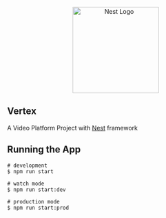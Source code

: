 <p align="center">
  <a href="http://nestjs.com/" target="blank"><img src="https://nestjs.com/img/logo-small.svg" width="200" alt="Nest Logo" /></a>
</p>

## Vertex

A Video Platform Project with [Nest](https://github.com/nestjs/nest) framework

## Running the App

```
# development
$ npm run start

# watch mode
$ npm run start:dev

# production mode
$ npm run start:prod
```
